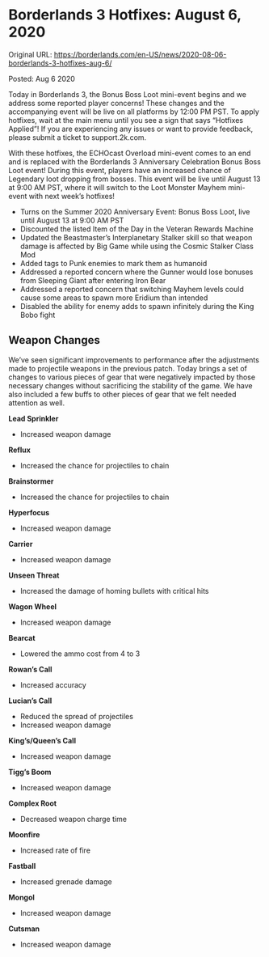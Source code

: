 Borderlands 3 Hotfixes: August 6, 2020
======================================

Original URL: https://borderlands.com/en-US/news/2020-08-06-borderlands-3-hotfixes-aug-6/

Posted: Aug 6 2020

Today in Borderlands 3, the Bonus Boss Loot mini-event begins and we address some reported player concerns! These changes and the accompanying event will be live on all platforms by 12:00 PM PST. To apply hotfixes, wait at the main menu until you see a sign that says “Hotfixes Applied”! If you are experiencing any issues or want to provide feedback, please submit a ticket to support.2k.com.

With these hotfixes, the ECHOcast Overload mini-event comes to an end and is replaced with the Borderlands 3 Anniversary Celebration Bonus Boss Loot event! During this event, players have an increased chance of Legendary loot dropping from bosses. This event will be live until August 13 at 9:00 AM PST, where it will switch to the Loot Monster Mayhem mini-event with next week’s hotfixes!

- Turns on the Summer 2020 Anniversary Event: Bonus Boss Loot, live until August 13 at 9:00 AM PST
- Discounted the listed Item of the Day in the Veteran Rewards Machine
- Updated the Beastmaster’s Interplanetary Stalker skill so that weapon damage is affected by Big Game while using the Cosmic Stalker Class Mod
- Added tags to Punk enemies to mark them as humanoid
- Addressed a reported concern where the Gunner would lose bonuses from Sleeping Giant after entering Iron Bear
- Addressed a reported concern that switching Mayhem levels could cause some areas to spawn more Eridium than intended
- Disabled the ability for enemy adds to spawn infinitely during the King Bobo fight

Weapon Changes
--------------

We’ve seen significant improvements to performance after the adjustments made to projectile weapons in the previous patch. Today brings a set of changes to various pieces of gear that were negatively impacted by those necessary changes without sacrificing the stability of the game. We have also included a few buffs to other pieces of gear that we felt needed attention as well.

**Lead Sprinkler**

- Increased weapon damage

**Reflux**

- Increased the chance for projectiles to chain

**Brainstormer**

- Increased the chance for projectiles to chain

**Hyperfocus**

- Increased weapon damage

**Carrier**

- Increased weapon damage

**Unseen Threat**

- Increased the damage of homing bullets with critical hits

**Wagon Wheel**

- Increased weapon damage

**Bearcat**

- Lowered the ammo cost from 4 to 3

**Rowan’s Call**

- Increased accuracy

**Lucian’s Call**

- Reduced the spread of projectiles
- Increased weapon damage

**King’s/Queen’s Call**

- Increased weapon damage

**Tigg’s Boom**

- Increased weapon damage

**Complex Root**

- Decreased weapon charge time

**Moonfire**

- Increased rate of fire

**Fastball**

- Increased grenade damage

**Mongol**

- Increased weapon damage

**Cutsman**

- Increased weapon damage

